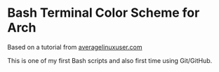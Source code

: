 # Bash Terminal Color Scheme for Arch
Based on a tutorial from [averagelinuxuser.com](https://averagelinuxuser.com/linux-terminal-color/)

This is one of my first Bash scripts and also first time using Git/GitHub.
